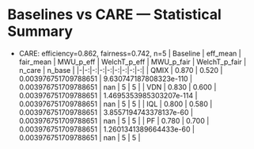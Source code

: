 ﻿# Baselines vs CARE — Statistical Summary
- CARE: efficiency=0.862, fairness=0.742, n=5
| Baseline | eff_mean | fair_mean | MWU_p_eff | WelchT_p_eff | MWU_p_fair | WelchT_p_fair | n_care | n_base |
|-|-:|-:|-:|-:|-:|-:|-:|-:|
| QMIX | 0.870 | 0.520 | 0.003976751709788651 | 9.630747187808323e-110 | 0.003976751709788651 | nan | 5 | 5 |
| VDN | 0.830 | 0.600 | 0.003976751709788651 | 1.4695353985303207e-114 | 0.003976751709788651 | nan | 5 | 5 |
| IQL | 0.800 | 0.580 | 0.003976751709788651 | 3.8557194743378137e-60 | 0.003976751709788651 | nan | 5 | 5 |
| PF | 0.780 | 0.700 | 0.003976751709788651 | 1.2601341389664433e-60 | 0.003976751709788651 | nan | 5 | 5 |
